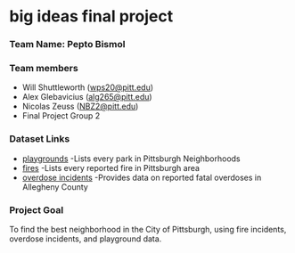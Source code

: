 # big ideas final project

### Team Name: Pepto Bismol

### Team members

 * Will Shuttleworth (wps20@pitt.edu)
 * Alex Glebavicius (alg265@pitt.edu)
 * Nicolas Zeuss (NBZ2@pitt.edu)
 * Final Project Group 2 
### Dataset Links

* [playgrounds](https://data.wprdc.org/dataset/playgrounds)
 -Lists every park in Pittsburgh Neighborhoods
* [fires](https://data.wprdc.org/dataset/fire-incidents-in-city-of-pittsburgh/resource/8d76ac6b-5ae8-4428-82a4-043130d17b02?view_id=db1ccf7c-fab0-4d5c-af3e-245ebe766be2)
 -Lists every reported fire in Pittsburgh area
* [overdose incidents](https://data.wprdc.org/dataset/allegheny-county-fatal-accidental-overdoses/resource/1c59b26a-1684-4bfb-92f7-205b947530cf)
 -Provides data on reported fatal overdoses in Allegheny County

### Project Goal

To find the best neighborhood in the City of Pittsburgh, using fire incidents, overdose incidents, and playground data.
